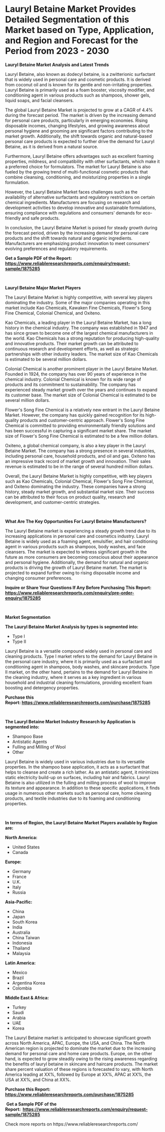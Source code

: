 <p><h1>Lauryl Betaine Market Provides Detailed Segmentation of this Market based on Type, Application, and Region and Forecast for the Period from 2023 - 2030</h1></p><p><strong>Lauryl Betaine Market Analysis and Latest Trends</strong></p>
<p><p>Lauryl Betaine, also known as dodecyl betaine, is a zwitterionic surfactant that is widely used in personal care and cosmetic products. It is derived from coconut oil and is known for its gentle and non-irritating properties. Lauryl Betaine is primarily used as a foam booster, viscosity modifier, and conditioning agent in various products such as shampoos, shower gels, liquid soaps, and facial cleansers.</p><p>The global Lauryl Betaine Market is projected to grow at a CAGR of 4.4% during the forecast period. The market is driven by the increasing demand for personal care products, particularly in emerging economies. Rising disposable incomes, changing lifestyles, and growing awareness about personal hygiene and grooming are significant factors contributing to the market growth. Additionally, the shift towards organic and natural-based personal care products is expected to further drive the demand for Lauryl Betaine, as it is derived from a natural source.</p><p>Furthermore, Lauryl Betaine offers advantages such as excellent foaming properties, mildness, and compatibility with other surfactants, which make it a preferred choice for formulators. The market for Lauryl Betaine is also fueled by the growing trend of multi-functional cosmetic products that combine cleansing, conditioning, and moisturizing properties in a single formulation.</p><p>However, the Lauryl Betaine Market faces challenges such as the availability of alternative surfactants and regulatory restrictions on certain chemical ingredients. Manufacturers are focusing on research and development activities to develop innovative and sustainable formulations, ensuring compliance with regulations and consumers' demands for eco-friendly and safe products.</p><p>In conclusion, the Lauryl Betaine Market is poised for steady growth during the forecast period, driven by the increasing demand for personal care products and the shift towards natural and organic ingredients. Manufacturers are emphasizing product innovation to meet consumers' evolving preferences and regulatory requirements.</p></p>
<p><strong>Get a Sample PDF of the Report:&nbsp; <a href="https://www.reliableresearchreports.com/enquiry/request-sample/1875285">https://www.reliableresearchreports.com/enquiry/request-sample/1875285</a></strong></p>
<p>&nbsp;</p>
<p><strong>Lauryl Betaine Major Market Players</strong></p>
<p><p>The Lauryl Betaine Market is highly competitive, with several key players dominating the industry. Some of the major companies operating in this market include Kao Chemicals, Kawaken Fine Chemicals, Flower's Song Fine Chemical, Colonial Chemical, and Oxiteno.</p><p>Kao Chemicals, a leading player in the Lauryl Betaine Market, has a long history in the chemical industry. The company was established in 1947 and has since grown to become one of the largest chemical manufacturers in the world. Kao Chemicals has a strong reputation for producing high-quality and innovative products. Their market growth can be attributed to continuous research and development efforts, as well as strategic partnerships with other industry leaders. The market size of Kao Chemicals is estimated to be several million dollars.</p><p>Colonial Chemical is another prominent player in the Lauryl Betaine Market. Founded in 1924, the company has over 90 years of experience in the chemical industry. Colonial Chemical is known for its wide range of products and its commitment to sustainability. The company has experienced steady market growth over the years and continues to expand its customer base. The market size of Colonial Chemical is estimated to be several million dollars.</p><p>Flower's Song Fine Chemical is a relatively new entrant in the Lauryl Betaine Market. However, the company has quickly gained recognition for its high-quality products and customer-centric approach. Flower's Song Fine Chemical is committed to providing environmentally friendly solutions and has been successful in capturing a significant market share. The market size of Flower's Song Fine Chemical is estimated to be a few million dollars.</p><p>Oxiteno, a global chemical company, is also a key player in the Lauryl Betaine Market. The company has a strong presence in several industries, including personal care, household products, and oil and gas. Oxiteno has an impressive track record of market growth and innovation. Their sales revenue is estimated to be in the range of several hundred million dollars.</p><p>Overall, the Lauryl Betaine Market is highly competitive, with key players such as Kao Chemicals, Colonial Chemical, Flower's Song Fine Chemical, and Oxiteno dominating the industry. These companies have a strong history, steady market growth, and substantial market size. Their success can be attributed to their focus on product quality, research and development, and customer-centric strategies.</p></p>
<p>&nbsp;</p>
<p><strong>What Are The Key Opportunities For Lauryl Betaine Manufacturers?</strong></p>
<p><p>The Lauryl Betaine market is experiencing a steady growth trend due to its increasing applications in personal care and cosmetics industry. Lauryl Betaine is widely used as a foaming agent, emulsifier, and hair conditioning agent in various products such as shampoos, body washes, and face cleansers. The market is expected to witness significant growth in the future as more consumers are becoming conscious about their appearance and personal hygiene. Additionally, the demand for natural and organic products is driving the growth of Lauryl Betaine market. The market is projected to expand further owing to rising disposable income and changing consumer preferences.</p></p>
<p><strong>Inquire or Share Your Questions If Any Before Purchasing This Report: <a href="https://www.reliableresearchreports.com/enquiry/pre-order-enquiry/1875285">https://www.reliableresearchreports.com/enquiry/pre-order-enquiry/1875285</a></strong></p>
<p>&nbsp;</p>
<p><strong>Market Segmentation</strong></p>
<p><strong>The Lauryl Betaine Market Analysis by types is segmented into:</strong></p>
<p><ul><li>Type I</li><li>Type II</li></ul></p>
<p><p>Lauryl Betaine is a versatile compound widely used in personal care and cleaning products. Type I market refers to the demand for Lauryl Betaine in the personal care industry, where it is primarily used as a surfactant and conditioning agent in shampoos, body washes, and skincare products. Type II market, on the other hand, pertains to the demand for Lauryl Betaine in the cleaning industry, where it serves as a key ingredient in various household and industrial cleaning formulations, providing excellent foam boosting and detergency properties.</p></p>
<p><strong>Purchase this Report:&nbsp;<a href="https://www.reliableresearchreports.com/purchase/1875285">https://www.reliableresearchreports.com/purchase/1875285</a></strong></p>
<p>&nbsp;</p>
<p><strong>The Lauryl Betaine Market Industry Research by Application is segmented into:</strong></p>
<p><ul><li>Shampoo Base</li><li>Antistatic Agents</li><li>Fulling and Milling of Wool</li><li>Other</li></ul></p>
<p><p>Lauryl Betaine is widely used in various industries due to its versatile properties. In the shampoo base application, it acts as a surfactant that helps to cleanse and create a rich lather. As an antistatic agent, it minimizes static electricity build-up on surfaces, including hair and fabrics. Lauryl Betaine is also utilized in the fulling and milling process of wool to improve its texture and appearance. In addition to these specific applications, it finds usage in numerous other markets such as personal care, home cleaning products, and textile industries due to its foaming and conditioning properties.</p></p>
<p>&nbsp;</p>
<p><strong>In terms of Region, the Lauryl Betaine Market Players available by Region are:</strong></p>
<p>
    <p> <strong> North America: </strong>
        <ul>
            <li>United States</li>
            <li>Canada</li>
        </ul>
        </p> 
    <p> <strong> Europe: </strong>
        <ul>
            <li>Germany</li>
            <li>France</li>
            <li>U.K.</li>
            <li>Italy</li>
            <li>Russia</li>
        </ul>
        </p> 
    <p> <strong> Asia-Pacific: </strong>
        <ul>
            <li>China</li>
            <li>Japan</li>
            <li>South Korea</li>
            <li>India</li>
            <li>Australia</li>
            <li>China Taiwan</li>
            <li>Indonesia</li>
            <li>Thailand</li>
            <li>Malaysia</li>
        </ul>
        </p> 
    <p> <strong> Latin America: </strong>
        <ul>
            <li>Mexico</li>
            <li>Brazil</li>
            <li>Argentina Korea</li>
            <li>Colombia</li>
        </ul>
        </p> 
    <p> <strong> Middle East & Africa: </strong>
        <ul>
            <li>Turkey</li>
            <li>Saudi</li>
            <li>Arabia</li>
            <li>UAE</li>
            <li>Korea</li>
        </ul>
    </p>
    </p>
<p><p>The Lauryl Betaine market is anticipated to showcase significant growth across North America, APAC, Europe, the USA, and China. The North American region is projected to dominate the market due to the increasing demand for personal care and home care products. Europe, on the other hand, is expected to grow steadily owing to the rising awareness regarding the benefits of lauryl betaine in skincare and haircare products. The market share percent valuation of these regions is forecasted to vary, with North America leading at XX%, followed by Europe at XX%, APAC at XX%, the USA at XX%, and China at XX%.</p></p>
<p><strong>Purchase this Report: <a href="https://www.reliableresearchreports.com/purchase/1875285">https://www.reliableresearchreports.com/purchase/1875285</a></strong></p>
<p>&nbsp;<strong>Get a Sample PDF of the Report:&nbsp;&nbsp;<a href="https://www.reliableresearchreports.com/enquiry/request-sample/1875285">https://www.reliableresearchreports.com/enquiry/request-sample/1875285</a></strong></p>
<p><strong></strong></p>
<p>Check more reports on https://www.reliableresearchreports.com/</p>